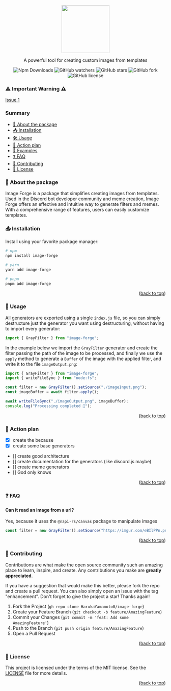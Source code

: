 <a name="readme-top"></a>

<div align="center">
  <img src="https://imgur.com/aolsTFs.png" height="150">
  <p>A powerful tool for creating custom images from templates</p>
  <img alt="Npm Downloads" src="https://img.shields.io/npm/dy/image-forge?style=flat&color=blue">
  <img alt="GitHub watchers" src="https://img.shields.io/github/watchers/HarukaYamamoto0/image-forge?style=flat">
  <img alt="GitHub stars" src="https://img.shields.io/github/stars/HarukaYamamoto0/image-forge?style=flat">
  <img alt="GitHub fork" src="https://img.shields.io/github/forks/HarukaYamamoto0/image-forge?style=flat">
  <img alt="GitHub license" src="https://img.shields.io/github/license/HarukaYamamoto0/image-forge?style=flat&color=red">
</div>

### ⚠️ Important Warning ⚠️
[Issue 1](https://github.com/HarukaYamamoto0/image-forge/issues/1)

### Summary

- [📜 About the package](#about-the-package)
- [📥 Installation](#installation)
- [🛠️ Usage](#use)
- [🚀 Action plan](#action-plan)
- [🧐 Examples](#examples)
- [❓ FAQ](#fag)
- [🫶 Contributing](#contributing)
- [👀 License](#license)

<a name="about-the-project"></a>

### 📜 About the package

Image Forge is a package that simplifies creating images from templates. Used in the Discord bot developer community and meme creation, Image Forge offers an effective and intuitive way to generate filters and memes. With a comprehensive range of features, users can easily customize templates.

<a name="installation"></a>

### 📥 Installation

Install using your favorite package manager:

```sh
# npm
npm install image-forge

# yarn
yarn add image-forge

# pnpm
pnpm add image-forge
```

<p align="right">(<a href="#readme-top">back to top</a>)</p>

<a name="usage"></a>

### 🧐 Usage

All generators are exported using a single `index.js` file, so you can simply destructure just the generator you want using destructuring, without having to import every generator:

```js
import { GrayFilter } from "image-forge";
```

In the example below we import the `GrayFilter` generator and create the filter passing the path of the image to be processed, and finally we use the `apply` method to generate a `Buffer` of the image with the applied filter, and write it to the file `imageOutput.png`:

```js
import { GrayFilter } from "image-forge";
import { writeFileSync } from "node:fs";

const filter = new GrayFilter().setSource("./imageInput.png");
const imageBuffer = await filter.apply();

await writeFileSync("./imageOutput.png", imageBuffer);
console.log("Processing completed 🎉");
```

<p align="right">(<a href="#readme-top">back to top</a>)</p>

<a name="action-plan"></a>

### 🚀 Action plan

- [x] create the because
- [x] create some base generators
- [] create good architecture
- [] create documentation for the generators (like discord.js maybe)
- [] create meme generators
- [] God only knows

<p align="right">(<a href="#readme-top">back to top</a>)</p>

<a name="faq"></a>

### ❓ FAQ

#### Can it read an image from a url?

Yes, because it uses the `@napi-rs/canvas` package to manipulate images

```js
const filter = new GrayFilter().setSource("https://imgur.com/eBIlPPn.png");
```

<!-- #### How do I export the image to another format?

This is very simple, just pass the format to be exported to the `apply` method:

```js
filter.apply({ format: "png" });
```
 -->

<p align="right">(<a href="#readme-top">back to top</a>)</p>

<a name="contributing"></a>

### 🫶 Contributing

Contributions are what make the open source community such an amazing place to learn, inspire, and create. Any contributions you make are **greatly appreciated**.

If you have a suggestion that would make this better, please fork the repo and create a pull request. You can also simply open an issue with the tag "enhancement".
Don't forget to give the project a star! Thanks again!

1. Fork the Project (`gh repo clone HarukaYamamoto0/image-forge`)
2. Create your Feature Branch (`git checkout -b feature/AmazingFeature`)
3. Commit your Changes (`git commit -m 'feat: Add some AmazingFeature'`)
4. Push to the Branch (`git push origin feature/AmazingFeature`)
5. Open a Pull Request

<p align="right">(<a href="#readme-top">back to top</a>)</p>

<a name="license"></a>

### 👀 License

This project is licensed under the terms of the MIT license. See the [LICENSE](./LICENSE) file for more details.

<p align="right">(<a href="#readme-top">back to top</a>)</p>

[object-destructuring]: https://developer.mozilla.org/en-US/docs/Web/JavaScript/Reference/Operators/Destructuring_assignment#object_destructuring
